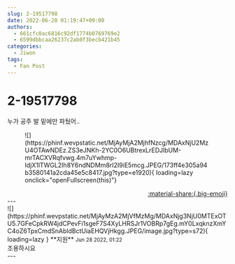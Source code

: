 ```yaml
---
slug: 2-19517798
date: 2022-06-28 01:19:47+09:00
authors:
  - 661cfc0ac6816c92df1774b0769769e2
  - 6599dbbcaa26237c2ab0f3becb421b45
categories:
  - Jiwon
tags:
  - Fan Post
---
```


# 2-19517798

<div class="post-container" markdown="1">
<div class="content-container md-sidebar__scrollwrap" markdown="1">

누가 공주 발 밑에만 파뒀어..
<figure markdown="1">
![](https://phinf.wevpstatic.net/MjAyMjA2MjhfNzcg/MDAxNjU2MzU4OTAwNDEz.ZS3eJNKh-2YC0O6UBtrexLrEDJlbUM-mrTACXVRqfvwg.4m7uYwhmp-IdjX1lTWGL2Ih8Y6ndNDMm8rI2I9iE5mcg.JPEG/173ff4e305a94b3580141a2cda45e5c8417.jpg?type=e1920){ loading=lazy onclick="openFullscreen(this)"}
</figure>


</div>
</div>

<div style="text-align: right;" markdown="1">
<a href="https://weverse.io/fromis9/fanpost/2-19517798" style="text-align: right;">:material-share:{.big-emoji}</a>
</div>
---

<div class="comments-container md-sidebar__scrollwrap" markdown="1">
<div class="comment" markdown="1">
<div class='id-container' markdown="1">
![](https://phinf.wevpstatic.net/MjAyMzA2MjVfMzMg/MDAxNjg3NjU0MTExOTU5.7GFeCpkRW4jdCPevFi1sgeF7S4XyLHRSJr1VOBRp7gEg.mY0LxqknzXmYC4oZ6TpxCmdSnAbldBctUiaEHQVjHkgg.JPEG/image.jpg?type=s72){ loading=lazy }
**<span class="artist">지원</span>** <small>Jun 28 2022, 01:22</small><br>
</div>
<div class='comment-body' markdown="1">
조용하시요
</div>
</div>
</div>
---

